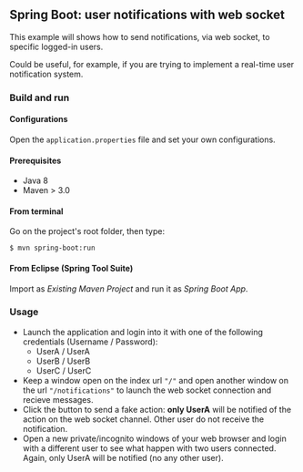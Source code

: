 ## Spring Boot: user notifications with web socket ##

This example will shows how to send notifications, via web socket, to specific logged-in users.

Could be useful, for example, if you are trying to implement a real-time user notification system.

### Build and run

#### Configurations

Open the `application.properties` file and set your own configurations.

#### Prerequisites

- Java 8
- Maven > 3.0

#### From terminal

Go on the project's root folder, then type:

    $ mvn spring-boot:run

#### From Eclipse (Spring Tool Suite)

Import as *Existing Maven Project* and run it as *Spring Boot App*.





### Usage

- Launch the application and login into it with one of the following credentials (Username / Password):
    * UserA / UserA
    * UserB / UserB
    * UserC / UserC
- Keep a window open on the index url `"/"` and open another window on the url
  `"/notifications"` to launch the web socket connection and recieve messages.
- Click the button to send a fake action: **only UserA** will be notified of
  the action on the web socket channel. Other user do not receive the notification.
- Open a new private/incognito windows of your web browser and login 
  with a different user to see what happen with two users connected. Again, only UserA will be notified (no any other user).
